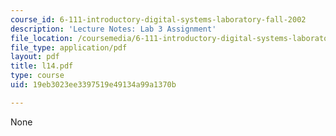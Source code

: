```yaml
---
course_id: 6-111-introductory-digital-systems-laboratory-fall-2002
description: 'Lecture Notes: Lab 3 Assignment'
file_location: /coursemedia/6-111-introductory-digital-systems-laboratory-fall-2002/19eb3023ee3397519e49134a99a1370b_l14.pdf
file_type: application/pdf
layout: pdf
title: l14.pdf
type: course
uid: 19eb3023ee3397519e49134a99a1370b

---
```

None